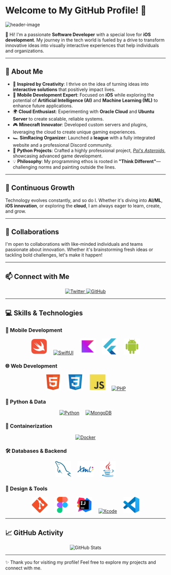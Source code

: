 # Welcome to My GitHub Profile! 🌟  

![header-image](https://github.com/user-attachments/assets/7ecee7e5-dab3-4038-9391-89ad644c7e3e)  

👋 Hi! I'm a passionate **Software Developer** with a special love for **iOS development**. My journey in the tech world is fueled by a drive to transform innovative ideas into visually interactive experiences that help individuals and organizations.  

---

## 🚀 About Me  

- 🌟 **Inspired by Creativity**: I thrive on the idea of turning ideas into **interactive solutions** that positively impact lives.  
- 📱 **Mobile Development Expert**: Focused on **iOS** while exploring the potential of **Artificial Intelligence (AI)** and **Machine Learning (ML)** to enhance future applications.  
- 🌍 **Cloud Enthusiast**: Experimenting with **Oracle Cloud** and **Ubuntu Server** to create scalable, reliable systems.  
- 🎮 **Minecraft Innovator**: Developed custom servers and plugins, leveraging the cloud to create unique gaming experiences.  
- 🏎️ **SimRacing Organizer**: Launched a **league** with a fully integrated website and a professional Discord community.  
- 🚀 **Python Projects**: Crafted a highly professional project, [_Pol's Asteroids_](https://github.com/pelusinnidev/Pols-Asteroids), showcasing advanced game development.  
- 💡 **Philosophy**: My programming ethos is rooted in **"Think Different"**—challenging norms and painting outside the lines.  

---

## 🌱 Continuous Growth  

Technology evolves constantly, and so do I. Whether it's diving into **AI/ML**, **iOS innovation**, or exploring the **cloud**, I am always eager to learn, create, and grow.  

---

## 👥 Collaborations  

I'm open to collaborations with like-minded individuals and teams passionate about innovation. Whether it's brainstorming fresh ideas or tackling bold challenges, let's make it happen!  

---

## 📫 Connect with Me  

<p align="center">
  <a href="https://twitter.com/pelusinnidev">
    <img src="https://img.shields.io/badge/Twitter-PelusinniDev-1DA1F2?style=for-the-badge&logo=twitter&logoColor=white" alt="Twitter">
  </a>
  <a href="https://github.com/pelusinnidev">
    <img src="https://img.shields.io/badge/GitHub-PelusinniDev-100000?style=for-the-badge&logo=github&logoColor=white" alt="GitHub">
  </a>
</p>

---

## 💻 Skills & Technologies  

### 📱 Mobile Development  
<p align="center">
  <a href="https://developer.apple.com/swift/"><img src="https://raw.githubusercontent.com/devicons/devicon/master/icons/swift/swift-original.svg" width="50" height="50" alt="Swift"/></a> &nbsp; &nbsp;
  <a href="https://developer.apple.com/xcode/swiftui/"><img src="https://developer.apple.com/assets/elements/icons/swiftui/swiftui-96x96_2x.png" width="50" height="50" alt="SwiftUI"/></a> &nbsp; &nbsp;
  <a href="https://developer.android.com/kotlin"><img src="https://raw.githubusercontent.com/devicons/devicon/master/icons/kotlin/kotlin-original.svg" width="50" height="50" alt="Kotlin"/></a> &nbsp; &nbsp;
  <a href="https://flutter.dev/"><img src="https://raw.githubusercontent.com/devicons/devicon/master/icons/flutter/flutter-original.svg" width="50" height="50" alt="Flutter"/></a> &nbsp; &nbsp;
  <a href="https://developer.android.com/"><img src="https://raw.githubusercontent.com/devicons/devicon/master/icons/android/android-original.svg" width="50" height="50" alt="Android"/></a>
</p>

### 🌐 Web Development  
<p align="center">
  <a href="https://developer.mozilla.org/es/docs/Web/HTML"><img src="https://raw.githubusercontent.com/devicons/devicon/master/icons/html5/html5-original.svg" width="50" height="50" alt="HTML5"/></a> &nbsp; &nbsp;
  <a href="https://developer.mozilla.org/es/docs/Web/CSS"><img src="https://raw.githubusercontent.com/devicons/devicon/master/icons/css3/css3-original.svg" width="50" height="50" alt="CSS3"/></a> &nbsp; &nbsp;
  <a href="https://developer.mozilla.org/es/docs/Web/JavaScript"><img src="https://raw.githubusercontent.com/devicons/devicon/master/icons/javascript/javascript-original.svg" width="50" height="50" alt="JavaScript"/></a> &nbsp; &nbsp;
  <a href="https://www.php.net/"><img src="https://www.php.net/images/logos/new-php-logo.svg" width="50" height="50" alt="PHP"/></a>
</p>

### 🐍 Python & Data  
<p align="center">
  <a href="https://www.python.org/"><img src="https://cdn.jsdelivr.net/gh/devicons/devicon/icons/python/python-original.svg" width="50" height="50" alt="Python"/></a> &nbsp; &nbsp;
  <a href="https://www.mongodb.com/"><img src="https://cdn.jsdelivr.net/gh/devicons/devicon/icons/mongodb/mongodb-original.svg" width="50" height="50" alt="MongoDB"/></a>
</p>

### 🐳 Containerization  
<p align="center">
  <a href="https://www.docker.com/"><img src="https://cdn.jsdelivr.net/gh/devicons/devicon/icons/docker/docker-original.svg" width="50" height="50" alt="Docker"/></a>
</p>

### 🛠️ Databases & Backend  
<p align="center">
  <a href="https://www.mysql.com/"><img src="https://raw.githubusercontent.com/devicons/devicon/master/icons/mysql/mysql-original.svg" width="50" height="50" alt="MySQL"/></a> &nbsp; &nbsp;
  <a href="https://www.xml.com"><img src="https://raw.githubusercontent.com/devicons/devicon/master/icons/xml/xml-original.svg" width="50" height="50" alt="XML"/></a> &nbsp; &nbsp;
  <a href="https://www.oracle.com/java/"><img src="https://raw.githubusercontent.com/devicons/devicon/master/icons/java/java-original.svg" width="50" height="50" alt="Java"/></a>
</p>

### 🎨 Design & Tools  
<p align="center">
  <a href="https://git-scm.com/"><img src="https://raw.githubusercontent.com/devicons/devicon/master/icons/git/git-original.svg" width="50" height="50" alt="Git"/></a> &nbsp; &nbsp;
  <a href="https://www.figma.com/"><img src="https://raw.githubusercontent.com/devicons/devicon/master/icons/figma/figma-original.svg" width="50" height="50" alt="Figma"/></a> &nbsp; &nbsp;
  <a href="https://www.jetbrains.com/idea/"><img src="https://raw.githubusercontent.com/devicons/devicon/master/icons/intellij/intellij-original.svg" width="50" height="50" alt="IntelliJ IDEA"/></a> &nbsp; &nbsp;
  <a href="https://developer.apple.com/xcode/"><img src="https://developer.apple.com/assets/elements/icons/xcode-12/xcode-12-96x96_2x.png" width="50" height="50" alt="Xcode"/></a> &nbsp; &nbsp;
  <a href="https://code.visualstudio.com/"><img src="https://raw.githubusercontent.com/devicons/devicon/master/icons/vscode/vscode-original.svg" width="50" height="50" alt="Visual Studio Code"/></a>
</p>

---

## 📈 GitHub Activity  

<p align="center">
  <img src="https://github-readme-stats.vercel.app/api?username=PelusinniDev&show_icons=true&theme=radical" alt="GitHub Stats">
</p>

---

✨ Thank you for visiting my profile! Feel free to explore my projects and connect with me.  
